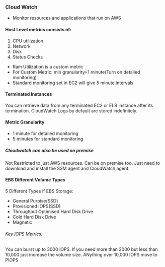 ### Cloud Watch

* Monitor resources and applications that run on AWS

#### Host Level metrics consists of:
1. CPU utilization
2. Network
3. Disk
4. Status Checks

* Ram Utilization is a custom metric
* For Custom Metric: min granularity=1 minute(Turn on detailed monitoring)
* Standard monitoring set in EC2 will give 5 minute intervals

#### Terminated Instances
You can retrieve data from any terminated EC2 or ELB instance after its termination. CloudWatch Logs by default are stored indefinitely.

#### Metric Granularity

* 1 minute for detailed monitoring
* 5 minutes for standard monitoring

##### Cloudwatch can also be used on premise
Not Restricted to just AWS resources. Can be on premise too. Just need to download and install the SSM agent and CloudWatch agent.

#### EBS Different Volume Types

5 Different Types if EBS Storage:
* General Purpise(SSD)
* Provisioned IOPS(SSD)
* Throughput Optimised Hard Disk Drive
* Cold Hard Disk Drive
* Magnetic
 ###### Key IOPS Metrics:
 You can burst up to 3000 IOPS. If you need more than 3000 but less than 10,000 just increase the volume size. ANything over 10,000 IOPS move to PIOPS












